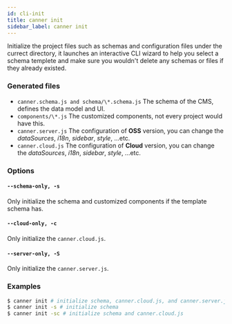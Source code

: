 ```yaml
---
id: cli-init
title: canner init
sidebar_label: canner init
---
```



Initialize the project files such as schemas and configuration files under the currect directory, it launches an interactive CLI wizard to help you select a schema templete and make sure you wouldn't delete any schemas or files if they already existed.

### Generated files

- `canner.schema.js and schema/\*.schema.js`
The schema of the CMS, defines the data model and UI.
- `components/\*.js`
The customized components, not every project would have this.
- `canner.server.js`
The configuration of **OSS** version, you can change the *dataSources*, *i18n*, *sidebar*, *style*, ...etc.
- `canner.cloud.js`
The configuration of **Cloud** version, you can change the *dataSources*, *i18n*, *sidebar*, *style*, ...etc.


### Options

#### `--schema-only, -s`
Only initialize the schema and customized components if the template schema has.

#### `--cloud-only, -c`
Only initialize the `canner.cloud.js`.

#### `--server-only, -S`
Only initialize the `canner.server.js`.


### Examples

```sh
$ canner init # initialize schema, canner.cloud.js, and canner.server.js
$ canner init -s # initialize schema
$ canner init -sc # initialize schema and canner.cloud.js
```